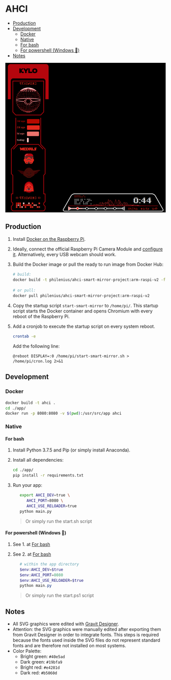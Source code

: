 # AHCI

- [Production](#production)
- [Development](#development)
   - [Docker](#docker)
   - [Native](#native)
   - [For bash](#for-bash)
   - [For powershell (Windows 🎉)](#for-powershell-windows-%f0%9f%8e%89)
- [Notes](#notes)

![Screenshot Frontend](./screenshot.png)

## Production

1. Install [Docker on the Raspberry Pi](https://www.docker.com/blog/happy-pi-day-docker-raspberry-pi/).

2. Ideally, connect the official Raspberry Pi Camera Module and [configure it](https://desertbot.io/blog/how-to-stream-the-picamera). Alternatively, every USB webcam should work.

3. Build the Docker image or pull the ready to run image from Docker Hub:

   ```bash
   # build:
   docker build -t philenius/ahci-smart-mirror-project:arm-raspi-v2 -f DockerfileRaspberryPi .

   # or pull:
   docker pull philenius/ahci-smart-mirror-project:arm-raspi-v2
   ```

4. Copy the startup script `start-smart-mirror` to `/home/pi/`. This startup script starts the Docker container and opens Chromium with every reboot of the Raspberry Pi.

5. Add a cronjob to execute the startup script on every system reboot.
   ```bash
   crontab -e
   ```
   Add the following line:
   ```
   @reboot DISPLAY=:0 /home/pi/start-smart-mirror.sh > /home/pi/cron.log 2>&1
   ```

## Development

### Docker

```bash
docker build -t ahci .
cd ./app/
docker run -p 8080:8080 -v $(pwd):/usr/src/app ahci
```

### Native

#### For bash

1. Install Python 3.7.5 and Pip (or simply install Anaconda).

2. Install all dependencies:

   ```bash
   cd ./app/
   pip install -r requirements.txt
   ```

3. Run your app:

   ```bash
      export AHCI_DEV=true \
         AHCI_PORT=8080 \
         AHCI_USE_RELOADER=true
      python main.py
   ```

   > Or simply run the start.sh script

#### For powershell (Windows 🎉)

1. See 1. at [For bash](#for-bash)

2. See 2. at [For bash](#for-bash)

   ```powershell
      # within the app directory
      $env:AHCI_DEV=$true
      $env:AHCI_PORT=8080
      $env:AHCI_USE_RELOADER=$true
      python main.py
   ```

   > Or simply run the start.ps1 script


## Notes

* All SVG graphics were edited with [Gravit Designer](https://www.designer.io/).
* Attention: the SVG graphics were manually edited after exporting them from Gravit Designer in order to integrate fonts. This steps is required because the fonts used inside the SVG files do not represent standard fonts and are therefore not installed on most systems.
* Color Palette:
  * Bright green: `#40e5ad`
  * Dark green: `#19bfa9`
  * Bright red: `#e4281d`
  * Dark red: `#b5060d`

